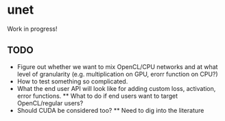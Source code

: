 # unet

Work in progress!

## TODO
* Figure out whether we want to mix OpenCL/CPU networks and at what level of granularity (e.g. multiplication on GPU, erorr function on CPU?)
* How to test something so complicated.
* What the end user API will look like for adding custom loss, activation, error functions.
** What to do if end users want to target OpenCL/regular users?
* Should CUDA be considered too?
** Need to dig into the literature

